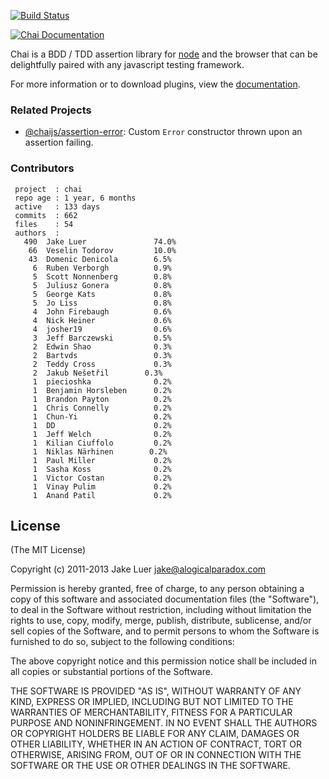 [![Build Status](https://travis-ci.org/chaijs/chai.png?branch=master)](https://travis-ci.org/chaijs/chai)

[![Chai Documentation](http://chaijs.com/public/img/chai-logo.png)](http://chaijs.com)

Chai is a BDD / TDD assertion library for [node](http://nodejs.org) and the browser that
can be delightfully paired with any javascript testing framework.

For more information or to download plugins, view the [documentation](http://chaijs.com).

### Related Projects

- [@chaijs/assertion-error](https://github.com/chaijs/assertion-error): Custom `Error` constructor
thrown upon an assertion failing.

### Contributors

     project  : chai
     repo age : 1 year, 6 months
     active   : 133 days
     commits  : 662
     files    : 54
     authors  :
       490  Jake Luer               74.0%
        66  Veselin Todorov         10.0%
        43  Domenic Denicola        6.5%
         6  Ruben Verborgh          0.9%
         5  Scott Nonnenberg        0.8%
         5  Juliusz Gonera          0.8%
         5  George Kats             0.8%
         5  Jo Liss                 0.8%
         4  John Firebaugh          0.6%
         4  Nick Heiner             0.6%
         4  josher19                0.6%
         3  Jeff Barczewski         0.5%
         2  Edwin Shao              0.3%
         2  Bartvds                 0.3%
         2  Teddy Cross             0.3%
         2  Jakub Nešetřil        0.3%
         1  piecioshka              0.2%
         1  Benjamin Horsleben      0.2%
         1  Brandon Payton          0.2%
         1  Chris Connelly          0.2%
         1  Chun-Yi                 0.2%
         1  DD                      0.2%
         1  Jeff Welch              0.2%
         1  Kilian Ciuffolo         0.2%
         1  Niklas Närhinen        0.2%
         1  Paul Miller             0.2%
         1  Sasha Koss              0.2%
         1  Victor Costan           0.2%
         1  Vinay Pulim             0.2%
         1  Anand Patil             0.2%

## License

(The MIT License)

Copyright (c) 2011-2013 Jake Luer <jake@alogicalparadox.com>

Permission is hereby granted, free of charge, to any person obtaining a copy
of this software and associated documentation files (the "Software"), to deal
in the Software without restriction, including without limitation the rights
to use, copy, modify, merge, publish, distribute, sublicense, and/or sell
copies of the Software, and to permit persons to whom the Software is
furnished to do so, subject to the following conditions:

The above copyright notice and this permission notice shall be included in
all copies or substantial portions of the Software.

THE SOFTWARE IS PROVIDED "AS IS", WITHOUT WARRANTY OF ANY KIND, EXPRESS OR
IMPLIED, INCLUDING BUT NOT LIMITED TO THE WARRANTIES OF MERCHANTABILITY,
FITNESS FOR A PARTICULAR PURPOSE AND NONINFRINGEMENT. IN NO EVENT SHALL THE
AUTHORS OR COPYRIGHT HOLDERS BE LIABLE FOR ANY CLAIM, DAMAGES OR OTHER
LIABILITY, WHETHER IN AN ACTION OF CONTRACT, TORT OR OTHERWISE, ARISING FROM,
OUT OF OR IN CONNECTION WITH THE SOFTWARE OR THE USE OR OTHER DEALINGS IN
THE SOFTWARE.
